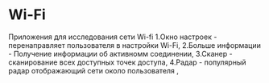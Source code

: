# Wi-Fi
Приложения для исследования сети Wi-fi
1.Окно настроек - перенаправляет пользователя в настройки Wi-Fi,
2.Больше информации - Получение информации об активномм соединении,
3.Сканер - сканирование всех доступных точек доступа,
4.Радар - популярный радар отображающий  сети около пользователя ,
